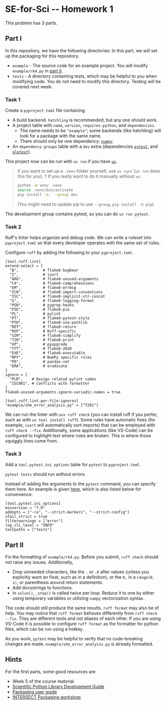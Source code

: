 # SE-for-Sci -- Homework 1

This problem has 3 parts.

## Part I

In this repository, we have the following directories:
In this part, we will set up the packaging for this repository.

- `example` - The source code for an example project. You will modify `example/rk4.py` in [part II](#part-ii).
- `tests` - A directory containing tests, which may be helpful to you when modifying code. You do not need to modify this directory. Testing will be covered next week.

### Task 1

Create a `pyproject.toml` file containing

- A build backend. `hatchling` is recommended, but any one should work.
- A project table with `name`, `version`, `requires-python`, and `dependencies`.
  - The name needs to be `"example"`; some backends (like hatchling) will look for a package with the same name.
  - There should only be one dependency: [`numpy`](https://numpy.org/).
- An `dependency-groups` table with a `dev` extra (dependencies [`pytest`](https://docs.pytest.org/en/stable/), and [`plotext`](https://pypi.org/project/plotext/)).

This project now can be run with `uv run` if you have [`uv`](https://docs.astral.sh/uv/).

> If you want to set up a `.venv` folder yourself, use `uv sync` (`uv run` does this for you).
> ?
> If you really want to do it manually without `uv`:
>
> ```bash
> python -m venv .venv
> source .venv/bin/activate
> pip install -e. --group dev
> ```
>
> (You might need to update pip to use `--group`, `pip install -U pip`)

The development group contains pytest, so you can do `uv run pytest`.

### Task 2

Ruff's linter helps organize and debug code. We can write a ruleset into `pyproject.toml` so that every developer operates with the same set of rules.

Configure `ruff` by adding the following to your `pyproject.toml`.

```[toml]
[tool.ruff.lint]
extend-select = [
  "B",           # flake8-bugbear
  "I",           # isort
  "ARG",         # flake8-unused-arguments
  "C4",          # flake8-comprehensions
  "EM",          # flake8-errmsg
  "ICN",         # flake8-import-conventions
  "ISC",         # flake8-implicit-str-concat
  "G",           # flake8-logging-format
  "PGH",         # pygrep-hooks
  "PIE",         # flake8-pie
  "PL",          # pylint
  "PT",          # flake8-pytest-style
  "PTH",         # flake8-use-pathlib
  "RET",         # flake8-return
  "RUF",         # Ruff-specific
  "SIM",         # flake8-simplify
  "T20",         # flake8-print
  "UP",          # pyupgrade
  "YTT",         # flake8-2020
  "EXE",         # flake8-executable
  "NPY",         # NumPy specific rules
  "PD",          # pandas-vet
  "ERA",         # eradicate
]
ignore = [
  "PLR",    # Design related pylint codes
  "ISC001", # Conflicts with formatter
]
flake8-unused-arguments.ignore-variadic-names = true

[tool.ruff.lint.per-file-ignores]
"example/shm_error_analysis.py" = ["T201"]
```

We can run the linter with `uvx ruff check` (you can install ruff if you perfer, such as with `uv tool install ruff`).
Some rules have automatic fixes (for example, `isort` will automatically sort imports) that can be employed with `ruff check --fix`.
Additionally, some applications (like VS-Code) can be configured to highlight text where rules are broken. This is where those squiggly lines come from.

### Task 3

Add a `tool.pytest.ini_options` table for `pytest` to `pyproject.toml`.

`pytest tests` should run without errors.

Instead of adding the arguments to the `pytest` command, you can specify them here. An example is given [here](https://henryiii.github.io/se-for-sci/content/week03/pytest.html#running-and-configuring-pytest), which is also listed below for convenience:

```[toml]
[tool.pytest.ini_options]
minversion = "7.0"
addopts = ["-ra", "--strict-markers", "--strict-config"]
xfail_strict = true
filterwarnings = ["error"]
log_cli_level = "INFO"
testpaths = ["tests"]
```

## Part II

Fix the formatting of `example/rk4.py`. Before you submit, `ruff check` should not raise any issues. Additionally,

- Drop unneeded characters, like the `.` or `.0` after values (unless you explicitly want an float, such as in a definition), or the `0,` in a `range(0, x)`, or parenthesis around return statements.
- Add docsstrings to functions.
- In `solve()`, `_step()` is called twice per loop. Reduce it to one by either using temporary variables or utilizing `numpy` vectorization syntax.

The code should still produce the same results. `ruff format` may also be of help. You may notice that `ruff format` behaves differently from `ruff check --fix`. They are different tools and not aliases of each other. If you are using VS-Code it is possible to configure `ruff format` as the formatter for python files, which can be run using a hotkey.

As you work, `pytest` may be helpful to verify that no code-breaking changes are made. `example/shm_error_analysis.py` is already formatted.

## Hints

For the first parts, some good resources are:

- Week 5 of the course material
- [Scientific Python Library Development Guide](https://learn.scientific-python.org/development/guides/)
- [Packaging user guide](https://packaging.python.org/en/latest/)
- [INTERSECT Packaging workshop](https://intersect-training.org/packaging/)
